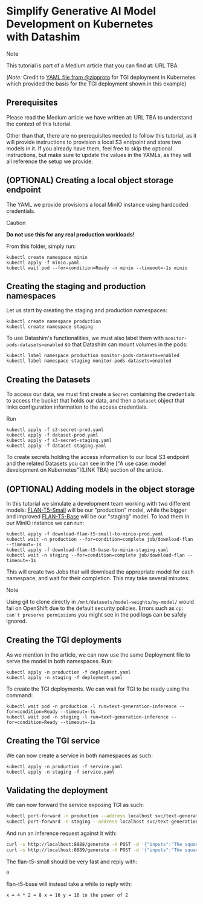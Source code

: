 # Simplify Generative AI Model Development on Kubernetes with Datashim

> [!NOTE]  
> This tutorial is part of a Medium article that you can find at: URL TBA

(_Note:_ Credit to
[YAML file from @zioproto](https://github.com/zioproto/kube-cheshire-cat/blob/1ae8be76e333482a2656431c9e6de59f2132c79c/kubernetes/tgi.yaml)
for TGI deployment in Kubernetes which provided the basis for the TGI deployment
shown in this example)

## Prerequisites

Please read the Medium article we have written at: URL TBA to understand the
context of this tutorial.

Other than that, there are no prerequisites needed to follow this tutorial, as
it will provide instructions to provision a local S3 endpoint and store two
models in it. If you already have them, feel free to skip the optional
instructions, but make sure to update the values in the YAMLs, as they will all
reference the setup we provide.

## (OPTIONAL) Creating a local object storage endpoint

The YAML we provide provisions a local MinIO instance using hardcoded
credentials.

> [!CAUTION] 
> **Do not use this for any real production workloads!**

From this folder, simply run:

```commandline
kubectl create namespace minio
kubectl apply -f minio.yaml
kubectl wait pod --for=condition=Ready -n minio --timeout=-1s minio
```

## Creating the staging and production namespaces

Let us start by creating the staging and production namespaces:

```commandline
kubectl create namespace production
kubectl create namespace staging
```

To use Datashim's functionalities, we must also label them with
`monitor-pods-datasets=enabled` so that Datashim can mount volumes in the pods:

```commandline
kubectl label namespace production monitor-pods-datasets=enabled
kubectl label namespace staging monitor-pods-datasets=enabled
```

## Creating the Datasets

To access our data, we must first create a `Secret` containing the credentials
to access the bucket that holds our data, and then a `Dataset` object that links
configuration information to the access credentials.

Run

```commandline
kubectl apply -f s3-secret-prod.yaml
kubectl apply -f dataset-prod.yaml
kubectl apply -f s3-secret-staging.yaml
kubectl apply -f dataset-staging.yaml
```

To create secrets holding the access information to our local S3 endpoint and
the related Datasets you can see in the ["A use case: model development on
Kubernetes"](LINK TBA) section of the article.

## (OPTIONAL) Adding models in the object storage

In this tutorial we simulate a development team working with two different
models: [FLAN-T5-Small](https://huggingface.co/google/flan-t5-small) will be our
"production" model, while the bigger and improved
[FLAN-T5-Base](https://huggingface.co/google/flan-t5-base) will be our "staging"
model. To load them in our MinIO instance we can run:

```
kubectl apply -f download-flan-t5-small-to-minio-prod.yaml
kubectl wait -n production --for=condition=complete job/download-flan --timeout=-1s
kubectl apply -f download-flan-t5-base-to-minio-staging.yaml
kubectl wait -n staging --for=condition=complete job/download-flan --timeout=-1s
```

This will create two Jobs that will download the appropriate model for each
namespace, and wait for their completion. This may take several minutes.

> [!NOTE]  
> Using git to clone directly in `/mnt/datasets/model-weights/my-model/` would
> fail on OpenShift due to the default security policies. Errors such as
> `cp: can't preserve permissions` you might see in the pod logs can be safely
> ignored.

## Creating the TGI deployments

As we mention in the article, we can now use the same Deployment file to serve
the model in both namespaces. Run:

```
kubectl apply -n production -f deployment.yaml
kubectl apply -n staging -f deployment.yaml
```

To create the TGI deployments. We can wait for TGI to be ready using the
command:

```commandline
kubectl wait pod -n production -l run=text-generation-inference --for=condition=Ready --timeout=-1s
kubectl wait pod -n staging -l run=text-generation-inference --for=condition=Ready --timeout=-1s
```

## Creating the TGI service

We can now create a service in both namespaces as such:

```commandline
kubectl apply -n production -f service.yaml
kubectl apply -n staging -f service.yaml
```

## Validating the deployment

We can now forward the service exposing TGI as such:

```bash
kubectl port-forward -n production --address localhost svc/text-generation-inference 8888:8080 &
kubectl port-forward -n staging --address localhost svc/text-generation-inference 8889:8080 &
```

And run an inference request against it with:

```bash
curl -s http://localhost:8888/generate -X POST -d '{"inputs":"The square root of x is the cube root of y. What is y to the power of 2, if x = 4?", "parameters":{"max_new_tokens":1000}}'  -H 'Content-Type: application/json' | jq -r .generated_text
curl -s http://localhost:8889/generate -X POST -d '{"inputs":"The square root of x is the cube root of y. What is y to the power of 2, if x = 4?", "parameters":{"max_new_tokens":1000}}'  -H 'Content-Type: application/json' | jq -r .generated_text
```

The flan-t5-small should be very fast and reply with:

```
0
```

flan-t5-base will instead take a while to reply with:

```
x = 4 * 2 = 8 x = 16 y = 16 to the power of 2
```
